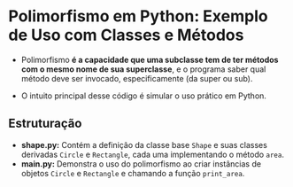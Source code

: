 # Polimorfismo em Python: Exemplo de Uso com Classes e Métodos
- Polimorfismo __é a capacidade que uma subclasse tem de ter métodos com o mesmo nome de sua superclasse__, e o programa saber qual método deve ser invocado, especificamente (da super ou sub).

- O intuito principal desse código é simular o uso prático em Python. 

## Estruturação 
- **shape.py:** Contém a definição da classe base `Shape` e suas classes derivadas `Circle` e `Rectangle`, cada uma implementando o método `area`.
- **main.py:** Demonstra o uso do polimorfismo ao criar instâncias de objetos `Circle` e `Rectangle` e chamando a função `print_area`.


